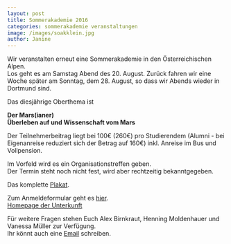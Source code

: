 ```yaml
---
layout: post
title: Sommerakademie 2016
categories: sommerakademie veranstaltungen
image: /images/soakklein.jpg
author: Janine
---
```


Wir veranstalten erneut eine Sommerakademie in den Österreichischen Alpen.  
Los geht es am Samstag Abend des 20. August. Zurück fahren wir eine Woche später am Sonntag, dem 28. August, so dass wir Abends wieder in Dortmund sind.

Das diesjährige Oberthema ist

__Der Mars(ianer)__  
__Überleben auf und Wissenschaft vom Mars__

Der Teilnehmerbeitrag liegt bei 100€ (260€) pro Studierendem (Alumni - bei Eigenanreise reduziert sich der Betrag auf 160€) inkl. Anreise im Bus und Vollpension.

Im Vorfeld wird es ein Organisationstreffen geben.  
Der Termin steht noch nicht fest, wird aber rechtzeitig bekanntgegeben.

Das komplette [Plakat](/images/soakplakat.jpg).

Zum Anmeldeformular geht es [hier](/dokumente/soak16_anmeldung.pdf).  
[Homepage der Unterkunft](http://www.botzi.at)

Für weitere Fragen stehen Euch Alex Birnkraut, Henning Moldenhauer und Vanessa Müller zur Verfügung.  
Ihr könnt auch eine [Email](sommerakademie@pep-dortmund.org) schreiben.